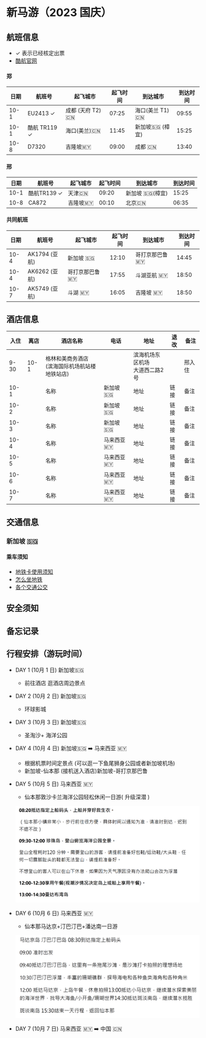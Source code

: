 # 新马游（2023 国庆）

## 航班信息
- ✓ 表示已经核定出票
- [酷航官网](https://www.flyscoot.com/zh)

#### 郑  

| 日期 | 航班号       | 起飞城市         | 起飞时间 | 到达城市        | 到达时间 |
| ---- | ------------ | ---------------- | -------- | --------------- | -------- |
| 10-1 | EU2413 ✓     | 成都 (天府 T2) 🇨🇳 | 07:25    | 海口(美兰 T1)🇨🇳  | 09:55    |
| 10-1 | 酷航 TR119 ✓ | 海口(美兰)🇨🇳      | 11:45    | 新加坡🇸🇬  (樟宜) | 15:25    |
| 10-8 | D7320        | 吉隆坡🇲🇾          | 09:00    | 成都 🇨🇳          | 13:40    |


#### 邢 

| 日期 | 航班号      | 起飞城市 | 起飞时间 | 到达城市       | 到达时间 |
| ---- | ----------- | -------- | -------- | -------------- | -------- |
| 10-1 | 酷航TR139 ✓ | 天津🇨🇳    | 09:20    | 新加坡 🇸🇬(樟宜) | 15:25    |
| 10-8 | CA872       | 吉隆坡🇲🇾  | 00:10    | 北京🇨🇳          | 06:35    |


#### 共同航班 

| 日期 | 航班号        | 起飞城市       | 起飞时间 | 到达城市      | 到达时间 |
| ---- | ------------- | -------------- | -------- | ------------- | -------- |
| 10-4 | AK1794 (亚航) | 新加坡 🇸🇬       | 12:10    | 哥打京那巴鲁🇲🇾 | 14:45    |
| 10-4 | AK6262 (亚航) | 哥打京那巴鲁 🇲🇾 | 17:55    | 斗湖亚航 🇲🇾    | 18:50    |
| 10-7 | AK5749 (亚航) | 斗湖 🇲🇾         | 16:05    | 吉隆坡 🇲🇾      | 18:50    |

## 酒店信息

 | 入住 | 离店 | 酒店名称                                           | 电话      | 地址                                | 退改 | 备注   |
 | ---- | ---- | -------------------------------------------------- | --------- | ----------------------------------- | ---- | ------ |
 | 9-30 | 10-1 | 格林和美商务酒店<br />(滨海国际机场航站楼地铁站店) |           | 滨海机场东区机场<br />大道西二路2号 |      | 邢入住 |
 | 10-1 |      | 名称                                               | 新加坡🇸🇬   | 地址                                | 链接 | 备注   |
 | 10-2 |      | 名称                                               | 新加坡🇸🇬   | 地址                                | 链接 | 备注   |
 | 10-3 |      | 名称                                               | 新加坡🇸🇬   | 地址                                | 链接 | 备注   |
 | 10-4 |      | 名称                                               | 马来西亚🇲🇾 | 地址                                | 链接 | 备注   |
 | 10-5 |      | 名称                                               | 马来西亚🇲🇾 | 地址                                | 链接 | 备注   |
 | 10-6 |      | 名称                                               | 马来西亚🇲🇾 | 地址                                | 链接 | 备注   |
 | 10-7 |      | 名称                                               | 马来西亚🇲🇾 | 地址                                | 链接 | 备注   |



## 交通信息
### 新加坡 🇸🇬
#### 乘车须知
- [地铁卡使用须知](https://www.mafengwo.cn/i/24224588.html?sys_ver=)
- [怎么坐地铁](https://www.mafengwo.cn/i/24227951.html?sys_ver=)
- [各个交通公交](https://zhuanlan.zhihu.com/p/84273218)

## 安全须知

## 备忘记录

## 行程安排（游玩时间）

- DAY 1 (10月 1 日)  新加坡🇸🇬
  - 前往酒店 逛酒店周边景点
- DAY 2 (10月 2 日)  新加坡🇸🇬
  - 环球影城
- DAY 3 (10月 3 日)  新加坡🇸🇬
  - 圣淘沙+ 海洋公园
- DAY 4 (10月 4 日)  新加坡🇸🇬 ➡️ 马来西亚 🇲🇾
  - 根据机票时间定景点 (可以逛一下鱼尾狮身公园或者新加坡机场)
  - 新加坡-仙本那 (接机送入酒店)新加坡-哥打京那巴鲁
- DAY 5 (10月 5 日)  马来西亚 🇲🇾
  - 仙本那敦沙卡兰海洋公园轻松休闲一日游( 升级深潜 )
  
  ![](assets/xinma/a.png)

- DAY 6 (10月 6 日)  马来西亚 🇲🇾
  - 仙本那马达京+汀巴汀巴+潘达南一日游
  
  ![](assets/xinma/b.png)

- DAY 7 (10月 7 日)  马来西亚 🇲🇾 ➡️ 中国 🇨🇳
